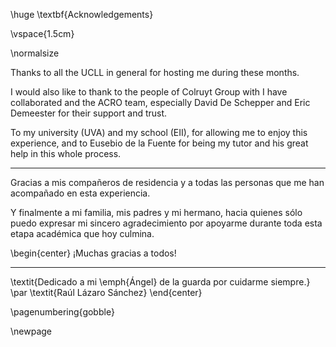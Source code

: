 \huge
\textbf{Acknowledgements}  

\vspace{1.5cm}
<!-- This is for acknowledging all of the people who helped out -->

\normalsize

Thanks to all the UCLL in general for hosting me during these months.

I would also like to thank to the people of Colruyt Group with I have collaborated and the ACRO team, especially David De Schepper and Eric Demeester for their support and trust.

To my university (UVA) and my school (EII), for allowing me to enjoy this experience, and to Eusebio de la Fuente for being my tutor and his great help in this whole process.

---

Gracias a mis compañeros de residencia y a todas las personas que me han acompañado en esta experiencia.

Y finalmente a mi familia, mis padres y mi hermano, hacia quienes sólo puedo expresar mi sincero agradecimiento por apoyarme durante toda esta etapa académica que hoy culmina.

\begin{center}
¡Muchas gracias a todos!

---

\textit{Dedicado a mi \emph{Ángel} de la guarda por cuidarme siempre.}
\par
\textit{Raúl Lázaro Sánchez}
\end{center}

\pagenumbering{gobble}

<!-- Use the \newpage command to force a new page -->

\newpage
